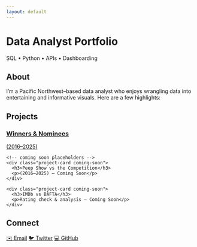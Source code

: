 ```yaml
---
layout: default
---
```


<!-- Page‐specific title -->
# Data Analyst Portfolio

<!-- keep this as your subtitle -->
<p class="subtitle">SQL • Python • APIs • Dashboarding</p>

<!-- NEW About section -->
<section id="about">
  <h2>About</h2>
  <p>
    I’m a Pacific Northwest–based data analyst who enjoys wrangling data into
    entertaining and informative visuals. Here are a few highlights:
  </p>
</section>

<section id="projects">
  <h2>Projects</h2>
  <div class="projects">
    <!-- live project -->
    <div class="project-card">
      <a href="{{ "/bafta-scripted-comedy/" | relative_url }}">
        <h3>Winners & Nominees</h3>
        <p>(2016–2025)</p>
      </a>
    </div>

    <!-- coming soon placeholders -->
    <div class="project-card coming-soon">
      <h3>Peep Show vs the Competition</h3>
      <p>(2016–2025) — Coming Soon</p>
    </div>

    <div class="project-card coming-soon">
      <h3>IMDb vs BAFTA</h3>
      <p>Rating check & analysis — Coming Soon</p>
    </div>
  </div>
</section>
<section id="contact">
  <h2>Connect</h2>
  <div class="social-links">
    <a href="mailto:masoncolborn@gmail.com">✉️ Email</a>
    <a href="https://twitter.com/relaxedmason">🐦 Twitter</a>
    <a href="https://github.com/relaxedmason">💻 GitHub</a>
  </div>
</section>


